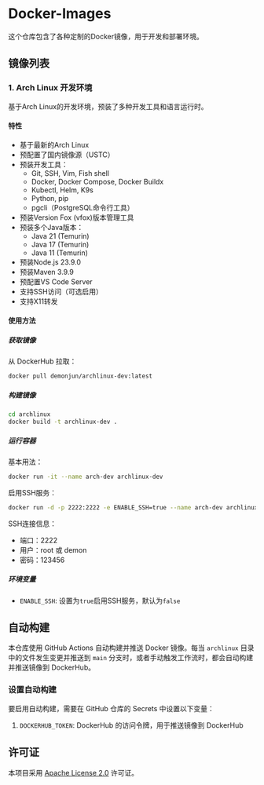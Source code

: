 # Docker-Images

这个仓库包含了各种定制的Docker镜像，用于开发和部署环境。

## 镜像列表

### 1. Arch Linux 开发环境

基于Arch Linux的开发环境，预装了多种开发工具和语言运行时。

#### 特性

- 基于最新的Arch Linux
- 预配置了国内镜像源（USTC）
- 预装开发工具：
  - Git, SSH, Vim, Fish shell
  - Docker, Docker Compose, Docker Buildx
  - Kubectl, Helm, K9s
  - Python, pip
  - pgcli（PostgreSQL命令行工具）
- 预装Version Fox (vfox)版本管理工具
- 预装多个Java版本：
  - Java 21 (Temurin)
  - Java 17 (Temurin)
  - Java 11 (Temurin)
- 预装Node.js 23.9.0
- 预装Maven 3.9.9
- 预配置VS Code Server
- 支持SSH访问（可选启用）
- 支持X11转发

#### 使用方法

##### 获取镜像

从 DockerHub 拉取：
```bash
docker pull demonjun/archlinux-dev:latest
```

##### 构建镜像

```bash
cd archlinux
docker build -t archlinux-dev .
```

##### 运行容器

基本用法：
```bash
docker run -it --name arch-dev archlinux-dev
```

启用SSH服务：
```bash
docker run -d -p 2222:2222 -e ENABLE_SSH=true --name arch-dev archlinux-dev
```

SSH连接信息：
- 端口：2222
- 用户：root 或 demon
- 密码：123456

##### 环境变量

- `ENABLE_SSH`: 设置为`true`启用SSH服务，默认为`false`

## 自动构建

本仓库使用 GitHub Actions 自动构建并推送 Docker 镜像。每当 `archlinux` 目录中的文件发生变更并推送到 `main` 分支时，或者手动触发工作流时，都会自动构建并推送镜像到 DockerHub。

### 设置自动构建

要启用自动构建，需要在 GitHub 仓库的 Secrets 中设置以下变量：

1. `DOCKERHUB_TOKEN`: DockerHub 的访问令牌，用于推送镜像到 DockerHub

## 许可证

本项目采用 [Apache License 2.0](LICENSE) 许可证。
